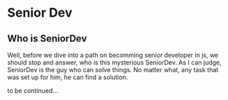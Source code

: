 # Senior Dev

## Who is SeniorDev

Well, before we dive into a path on becomming senior developer in js, we should stop and answer, who is this mysterious SeniorDev.
As I can judge, SeniorDev is the guy who can solve things. No matter what, any task that was set up for him, he can find a solution.

to be continued...